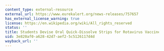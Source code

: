 ```yaml
---
content_type: external-resource
external_url: https://www.eurekalert.org/news-releases/757657
has_external_license_warning: true
license: https://en.wikipedia.org/wiki/All_rights_reserved
status: ''
title: Students Devise Oral Quick-Dissolve Strips for Rotavirus Vaccine.
uid: 3e820af0-a628-42d7-aef2-5c5126117d4d
wayback_url: ''
---
```


